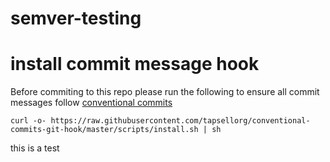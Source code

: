 # semver-testing

# install commit message hook

Before commiting to this repo please run the following to ensure all commit messages follow [conventional commits](https://www.conventionalcommits.org)

```
curl -o- https://raw.githubusercontent.com/tapsellorg/conventional-commits-git-hook/master/scripts/install.sh | sh
```

this is a test